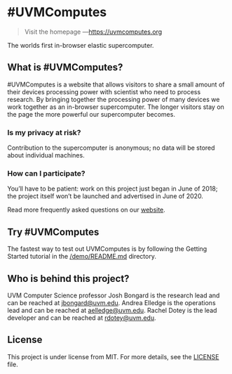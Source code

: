 # #UVMComputes #
> Visit the homepage —https://uvmcomputes.org

The worlds first in-browser elastic supercomputer.

## What is #UVMComputes? ##

#UVMComputes is a website that allows visitors to share a small amount of their devices processing power with scientist who need to process research. By bringing together the processing power of many devices we work together as an in-browser supercomputer. The longer visitors stay on the page the more powerful our supercomputer becomes.

### Is my privacy at risk? ###

Contribution to the supercomputer is anonymous; no data will be stored about individual machines.

### How can I participate? ###

You’ll have to be patient: work on this project just began in June of 2018; the project itself won’t be launched and advertised in June of 2020.

Read more frequently asked questions on our [website](https://www.uvmcomputes.org/faq).

## Try #UVMComputes ##

The fastest way to test out UVMComputes is by following the Getting Started tutorial in the [/demo/README.md](demo) directory.

## Who is behind this project? ##

  UVM Computer Science professor Josh Bongard is the research lead and can be reached at jbongard@uvm.edu. 
  Andrea Elledge is the operations lead and can be reached at aelledge@uvm.edu. 
  Rachel Dotey is the lead developer and can be reached at rdotey@uvm.edu.

## License ##

This project is under license from MIT. For more details, see the [LICENSE](LICENSE.md) file.
